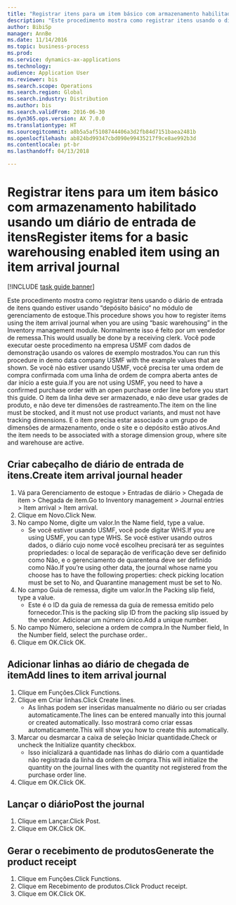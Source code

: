 ```yaml
--- 
title: "Registrar itens para um item básico com armazenamento habilitado usando um diário de entrada de itens"
description: "Este procedimento mostra como registrar itens usando o diário de entrada de itens quando estiver usando “depósito básico“ no módulo de gerenciamento de estoque."
author: BibiSp
manager: AnnBe
ms.date: 11/14/2016
ms.topic: business-process
ms.prod: 
ms.service: dynamics-ax-applications
ms.technology: 
audience: Application User
ms.reviewer: bis
ms.search.scope: Operations
ms.search.region: Global
ms.search.industry: Distribution
ms.author: bis
ms.search.validFrom: 2016-06-30
ms.dyn365.ops.version: AX 7.0.0
ms.translationtype: HT
ms.sourcegitcommit: a8b5a5af5108744406a3d2fb84d7151baea2481b
ms.openlocfilehash: ab824bd99347cbd090e99435217f9ce8ae992b3d
ms.contentlocale: pt-br
ms.lasthandoff: 04/13/2018

---
```

# <a name="register-items-for-a-basic-warehousing-enabled-item-using-an-item-arrival-journal"></a><span data-ttu-id="b8888-103">Registrar itens para um item básico com armazenamento habilitado usando um diário de entrada de itens</span><span class="sxs-lookup"><span data-stu-id="b8888-103">Register items for a basic warehousing enabled item using an item arrival journal</span></span>

[!INCLUDE [task guide banner](../../includes/task-guide-banner.md)]

<span data-ttu-id="b8888-104">Este procedimento mostra como registrar itens usando o diário de entrada de itens quando estiver usando “depósito básico“ no módulo de gerenciamento de estoque.</span><span class="sxs-lookup"><span data-stu-id="b8888-104">This procedure shows you how to register items using the item arrival journal when you are using “basic warehousing” in the Inventory management module.</span></span> <span data-ttu-id="b8888-105">Normalmente isso é feito por um vendedor de remessa.</span><span class="sxs-lookup"><span data-stu-id="b8888-105">This would usually be done by a receiving clerk.</span></span> <span data-ttu-id="b8888-106">Você pode executar oeste procedimento na empresa USMF com dados de demonstração usando os valores de exemplo mostrados.</span><span class="sxs-lookup"><span data-stu-id="b8888-106">You can run this procedure in demo data company USMF with the example values that are shown.</span></span>  <span data-ttu-id="b8888-107">Se você não estiver usando USMF, você precisa ter uma ordem de compra confirmada com uma linha de ordem de compra aberta antes de dar início a este guia.</span><span class="sxs-lookup"><span data-stu-id="b8888-107">If you are not using USMF, you need to have a confirmed purchase order with an open purchase order line before you start this guide.</span></span> <span data-ttu-id="b8888-108">O item da linha deve ser armazenado, e não deve usar grades de produto, e não deve ter dimensões de rastreamento.</span><span class="sxs-lookup"><span data-stu-id="b8888-108">The item on the line must be stocked, and it must not use product variants, and must not have tracking dimensions.</span></span> <span data-ttu-id="b8888-109">E o item precisa estar associado a um grupo de dimensões de armazenamento, onde o site e o depósito estão ativos.</span><span class="sxs-lookup"><span data-stu-id="b8888-109">And the item needs to be associated with a storage dimension group, where site and warehouse are active.</span></span>


## <a name="create-item-arrival-journal-header"></a><span data-ttu-id="b8888-110">Criar cabeçalho de diário de entrada de itens.</span><span class="sxs-lookup"><span data-stu-id="b8888-110">Create item arrival journal header</span></span>
1. <span data-ttu-id="b8888-111">Vá para Gerenciamento de estoque > Entradas de diário > Chegada de item > Chegada de item.</span><span class="sxs-lookup"><span data-stu-id="b8888-111">Go to Inventory management > Journal entries > Item arrival > Item arrival.</span></span>
2. <span data-ttu-id="b8888-112">Clique em Novo.</span><span class="sxs-lookup"><span data-stu-id="b8888-112">Click New.</span></span>
3. <span data-ttu-id="b8888-113">No campo Nome, digite um valor.</span><span class="sxs-lookup"><span data-stu-id="b8888-113">In the Name field, type a value.</span></span>
    * <span data-ttu-id="b8888-114">Se você estiver usando USMF, você pode digitar WHS.</span><span class="sxs-lookup"><span data-stu-id="b8888-114">If you are using USMF, you can type WHS.</span></span> <span data-ttu-id="b8888-115">Se você estiver usando outros dados, o diário cujo nome você escolheu precisará ter as seguintes propriedades: o local de separação de verificação deve ser definido como Não, e o gerenciamento de quarentena deve ser definido como Não.</span><span class="sxs-lookup"><span data-stu-id="b8888-115">If you’re using other data, the journal whose name you choose has to have the following properties: check picking location must be set to No, and Quarantine management must be set to No.</span></span>  
4. <span data-ttu-id="b8888-116">No campo Guia de remessa, digite um valor.</span><span class="sxs-lookup"><span data-stu-id="b8888-116">In the Packing slip field, type a value.</span></span>
    * <span data-ttu-id="b8888-117">Este é o ID da guia de remessa da guia de remessa emitido pelo fornecedor.</span><span class="sxs-lookup"><span data-stu-id="b8888-117">This is the packing slip ID from the packing slip issued by the vendor.</span></span> <span data-ttu-id="b8888-118">Adicionar um número único.</span><span class="sxs-lookup"><span data-stu-id="b8888-118">Add a unique number.</span></span>  
5. <span data-ttu-id="b8888-119">No campo Número, selecione a ordem de compra.</span><span class="sxs-lookup"><span data-stu-id="b8888-119">In the Number field, In the Number field, select the purchase order..</span></span>
6. <span data-ttu-id="b8888-120">Clique em OK.</span><span class="sxs-lookup"><span data-stu-id="b8888-120">Click OK.</span></span>

## <a name="add-lines-to-item-arrival-journal"></a><span data-ttu-id="b8888-121">Adicionar linhas ao diário de chegada de item</span><span class="sxs-lookup"><span data-stu-id="b8888-121">Add lines to item arrival journal</span></span>
1. <span data-ttu-id="b8888-122">Clique em Funções.</span><span class="sxs-lookup"><span data-stu-id="b8888-122">Click Functions.</span></span>
2. <span data-ttu-id="b8888-123">Clique em Criar linhas.</span><span class="sxs-lookup"><span data-stu-id="b8888-123">Click Create lines.</span></span>
    * <span data-ttu-id="b8888-124">As linhas podem ser inseridas manualmente no diário ou ser criadas automaticamente.</span><span class="sxs-lookup"><span data-stu-id="b8888-124">The lines can be entered manually into this journal or created automatically.</span></span> <span data-ttu-id="b8888-125">Isso mostrará como criar essas automaticamente.</span><span class="sxs-lookup"><span data-stu-id="b8888-125">This will show you how to create this automatically.</span></span>  
3. <span data-ttu-id="b8888-126">Marcar ou desmarcar a caixa de seleção Iniciar quantidade.</span><span class="sxs-lookup"><span data-stu-id="b8888-126">Check or uncheck the Initialize quantity checkbox.</span></span>
    * <span data-ttu-id="b8888-127">Isso inicializará a quantidade nas linhas do diário com a quantidade não registrada da linha da ordem de compra.</span><span class="sxs-lookup"><span data-stu-id="b8888-127">This will initialize the quantity on the journal lines with the quantity not registered from the purchase order line.</span></span>  
4. <span data-ttu-id="b8888-128">Clique em OK.</span><span class="sxs-lookup"><span data-stu-id="b8888-128">Click OK.</span></span>

## <a name="post-the-journal"></a><span data-ttu-id="b8888-129">Lançar o diário</span><span class="sxs-lookup"><span data-stu-id="b8888-129">Post the journal</span></span>
1. <span data-ttu-id="b8888-130">Clique em Lançar.</span><span class="sxs-lookup"><span data-stu-id="b8888-130">Click Post.</span></span>
2. <span data-ttu-id="b8888-131">Clique em OK.</span><span class="sxs-lookup"><span data-stu-id="b8888-131">Click OK.</span></span>

## <a name="generate-the-product-receipt"></a><span data-ttu-id="b8888-132">Gerar o recebimento de produtos</span><span class="sxs-lookup"><span data-stu-id="b8888-132">Generate the product receipt</span></span>
1. <span data-ttu-id="b8888-133">Clique em Funções.</span><span class="sxs-lookup"><span data-stu-id="b8888-133">Click Functions.</span></span>
2. <span data-ttu-id="b8888-134">Clique em Recebimento de produtos.</span><span class="sxs-lookup"><span data-stu-id="b8888-134">Click Product receipt.</span></span>
3. <span data-ttu-id="b8888-135">Clique em OK.</span><span class="sxs-lookup"><span data-stu-id="b8888-135">Click OK.</span></span>



